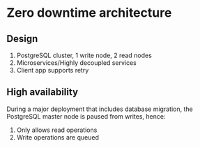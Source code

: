 # Zero downtime architecture

## Design
1. PostgreSQL cluster, 1 write node, 2 read nodes
2. Microservices/Highly decoupled services
3. Client app supports retry

## High availability
During a major deployment that includes database migration, the PostgreSQL master node is paused from writes, hence:
1. Only allows read operations
2. Write operations are queued
